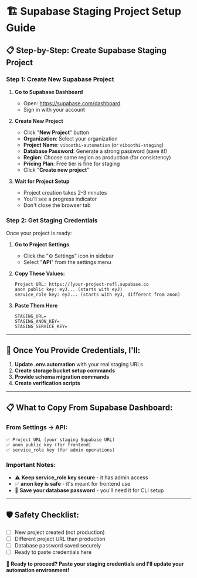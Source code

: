# 🏗️ Supabase Staging Project Setup Guide

## 📋 **Step-by-Step: Create Supabase Staging Project**

### **Step 1: Create New Supabase Project**

1. **Go to Supabase Dashboard**
   - Open: https://supabase.com/dashboard
   - Sign in with your account

2. **Create New Project**
   - Click "**New Project**" button
   - **Organization**: Select your organization
   - **Project Name**: `viboothi-automation` (or `viboothi-staging`)
   - **Database Password**: Generate a strong password (save it!)
   - **Region**: Choose same region as production (for consistency)
   - **Pricing Plan**: Free tier is fine for staging
   - Click "**Create new project**"

3. **Wait for Project Setup**
   - Project creation takes 2-3 minutes
   - You'll see a progress indicator
   - Don't close the browser tab

### **Step 2: Get Staging Credentials**

Once your project is ready:

1. **Go to Project Settings**
   - Click the "⚙️ Settings" icon in sidebar
   - Select "**API**" from the settings menu

2. **Copy These Values:**
   ```
   Project URL: https://[your-project-ref].supabase.co
   anon public key: eyJ... (starts with eyJ)
   service_role key: eyJ... (starts with eyJ, different from anon)
   ```

3. **Paste Them Here**
   ```
   STAGING_URL=
   STAGING_ANON_KEY=
   STAGING_SERVICE_KEY=
   ```

---

## 🔄 **Once You Provide Credentials, I'll:**

1. **Update .env.automation** with your real staging URLs
2. **Create storage bucket setup commands**
3. **Provide schema migration commands**
4. **Create verification scripts**

---

## 📋 **What to Copy From Supabase Dashboard:**

### **From Settings → API:**
```
✅ Project URL (your staging Supabase URL)
✅ anon public key (for frontend)
✅ service_role key (for admin operations)
```

### **Important Notes:**
- ⚠️ **Keep service_role key secure** - it has admin access
- ✅ **anon key is safe** - it's meant for frontend use
- 📝 **Save your database password** - you'll need it for CLI setup

---

## 🛡️ **Safety Checklist:**
- [ ] New project created (not production)
- [ ] Different project URL than production
- [ ] Database password saved securely
- [ ] Ready to paste credentials here

**🚀 Ready to proceed? Paste your staging credentials and I'll update your automation environment!**
